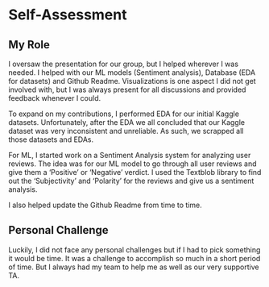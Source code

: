 # Self-Assessment

## My Role
I oversaw the presentation for our group, but I helped wherever I was needed. I helped with our ML models (Sentiment analysis), Database (EDA for datasets) and Github Readme.
Visualizations is one aspect I did not get involved with, but I was always present for all discussions and provided feedback whenever I could.

To expand on my contributions, I performed EDA for our initial Kaggle datasets. Unfortunately, after the EDA we all concluded that our Kaggle dataset was very inconsistent and unreliable. As such, we scrapped all those datasets and EDAs.

For ML, I started work on a Sentiment Analysis system for analyzing user reviews. The idea was for our ML model to go through all user reviews and give them a ‘Positive’ or ‘Negative’ verdict. I used the Textblob library to find out the ‘Subjectivity’ and ‘Polarity’ for the reviews and give us a sentiment analysis.

I also helped update the Github Readme from time to time.

## Personal Challenge
Luckily, I did not face any personal challenges but if I had to pick something it would be time. It was a challenge to accomplish so much in a short period of time. But I always had my team to help me as well as our very supportive TA.



